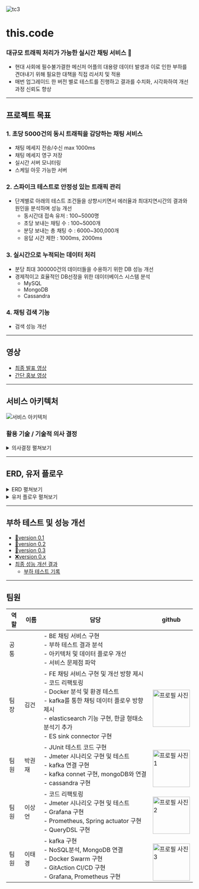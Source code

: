 ![tc3](https://github.com/god-kao-talk/.github/assets/54833128/c0ccb62e-4940-40e9-9ffd-60326cce5a89)

# this.code
### 대규모 트래픽 처리가 가능한 실시간 채팅 서비스 💬
- 현대 사회에 필수불가결한 메신저 어플의 대용량 데이터 발생과 이로 인한 부하를 견뎌내기 위해 필요한 대책을 직접 리서치 및 적용
- 매번 업그레이드 한 버전 별로 테스트를 진행하고 결과를 수치화, 시각화하여 개선 과정 신뢰도 향상

---
## 프로젝트 목표
### 1. 초당 5000건의 동시 트래픽을 감당하는 채팅 서비스
- 채팅 메세지 전송/수신 max 1000ms
- 채팅 메세지 영구 저장
- 실시간 서버 모니터링
- 스케일 아웃 가능한 서버

### 2. 스파이크 테스트로 안정성 있는 트래픽 관리
- 단계별로 아래의 테스트 조건들을 상향시키면서 에러율과 최대지연시간의 결과와 원인을 분석하며 성능 개선
    - 동시간대 접속 유저 : 100~5000명
    - 초당 보내는 채팅 수 : 100~5000개
    - 분당 보내는 총 채팅 수 : 6000~300,000개
    - 응답 시간 제한 : 1000ms, 2000ms

### 3. 실시간으로 누적되는 데이터 처리
- 분당 최대 300000건의 데이터들을 수용하기 위한 DB 성능 개선
- 경제적이고 효율적인 DB선정을 위한 데이터베이스 시스템 분석
    - MySQL
    - MongoDB
    - Cassandra

### 4. 채팅 검색 기능
- 검색 성능 개선

---
## 영상
- [최종 발표 영상](https://www.youtube.com/watch?v=T1Iw6dhlZkQ)
- [간단 홍보 영상](https://www.youtube.com/watch?v=yDGTc6K40o4)

---
## 서비스 아키텍처
![서비스 아키텍처](https://github.com/god-kao-talk/.github/assets/54833128/930aa88d-07ea-47e7-9ec3-9602f52ae4fc)
### 활용 기술 / 기술적 의사 결정
<details>
  <summary>의사결정 펼쳐보기</summary>

  |요구사항|선택지|기술 선택 이유|
  |---|---|---|
  |🛢️ 데이터 베이스|ver1. MySQL, <br> ver2. MongoDB, <br> ver3. Cassandra|버전 별 성능테스트 결과와 IOPS와 Billing 측면에서 우위를 가진 MongoDB 최종 선택|
  |📈 부하 테스트|Jmeter, Ngrinder|소켓 통신 테스트를 위한 시나리오 작성 가능|
  |📊 모니터링|Grafana, Prometheus, kibana|- Grafana : 시스템 관점에서 CPU 메모리, 디스크 IO 사용율과 같은 지표를 시각화 하는데 특화 <br> - Kibana : 엘라스틱 위에서 쿼리 로그 분석에 특화 <br> → 채팅 시스템에서 트래픽 지표를 분석하기 위해 Grafana 선택|
  |🛠️ 데이터 파이프라인|Kafka, Redis|- Redis : 휘발성 <br> - kafka : 트랜잭션을 줄이고 비동기적으로 데이터베이스에 저장할 수 있고 정합성을 보장 <br> → 휘발성이 있는 Redis는 신뢰도가 중요한 채팅 서비스와 적합하지 않다고 판단, kafka 선택|
  |🗂️ 클러스터링|Docker Swarm, Kubernetes|컨테이너 클러스터링, 로드밸런싱 기능에 집중 <br> - 중소 규모의 클러스터에서 컨테이너 기반 애플리케이션 구동을 제어하기에 충분한 기능을 제공 <br> - 도커 엔진이 설치된 환경이라면 별도의 구축 비용 없이 컨테이너 오케스트레이션 환경 구축 가능 <br> - Kubernetes의 경우 master node의 최소 요구 사양이 CPU 2, RAM 2GB, 현 프로젝트에 오버 스펙이라고 판단 <br> → Docker Swarm 선택|
  |🔍 검색 성능 개선|Elasticsearch, <br> MongoDB Index, <br> QueryDSL|대용량의 데이터 속에서 채팅 메시지를 찾아야 함에 집중 <br> - 역 인덱스를 이용해 데이터를 관리하기 때문에 모든 데이터를 탐색하지 않고도 결과를 찾을 수 있음 <br> - 데이터의 규모가 커질수록 찾고자 하는 메시지의 데이터 위치를 알고 있는 것은 성능 최적화를 가능케 함|
  |⚙️ CI/CD|Github Action, Jenkins|Jenkins: 별도의 서버를 구축해야하며, 계정과 트리거에 기반하고 있으며 GitHub 이벤트를 처리할 수없다. <br> Git Action: 클라우드에서 동작하므로 어떤 설치도 필요 없다. 모든 GitHub 이벤트에 대해 GitHub Actions를 제공하고 있다. GitHub에 push, PR 이벤트가 발생할 때 자동 테스트, 배포가 쉽게 이루어지기 때문에 개발에 몰두할 수 있음 <br> -> Github Action 선택|
  |🚀 소켓 통신|Web socket|- 서버가 클라이언트에게 비동기 메시지를 보낼 때 가장 널리 사용하는 기술 <br> - 양방향 메시지 전송까지 가능|


</details>

---
## ERD, 유저 플로우
<details>
    <summary>ERD 펼쳐보기</summary>
    <img src="https://github.com/god-kao-talk/.github/assets/54833128/56a5afca-7256-47c2-9ad4-0e300ff74426" alt="erd">
</details>

<details>
    <summary>유저 플로우 펼쳐보기</summary>
    <img src="https://github.com/god-kao-talk/.github/assets/54833128/3feef34e-e2e5-48b0-b689-0a7e6224c4b0" alt="user flow">
</details>

---
## 부하 테스트 및 성능 개선
- [🐬version 0.1](https://www.notion.so/version-0-1-a5d33fa6a17247498c25f3d79f8d02f2)
- [🐒version 0.2](https://www.notion.so/version-0-2-b8a2c77900f54824a71378bc704e6445)
- [🐅version 0.3](https://www.notion.so/version-0-3-afadc459105944a9b1a2b13c61cf621a)
- [❌version 0.x](https://www.notion.so/version-0-x-c9983b7397724ff9bba241088714d53d)
- [최종 성능 개선 결과](https://www.notion.so/dca6e10439e84264b390f12abbda9d93)
    - [부하 테스트 기록](https://docs.google.com/spreadsheets/d/1K3fgQ_T9y2-cGr0WNEFuMYYJ845qjKn5BfrGWD9_tHo/edit#gid=1540611111)

---
## 팀원
|역할|이름|담당|github|
|---|---|---|---|
|공통| |- BE 채팅 서비스 구현 <br> - 부하 테스트 결과 분석 <br> - 아키텍처 및 데이터 플로우 개선 <br> - 서비스 문제점 파악| |
|팀장|김건|- FE 채팅 서비스 구현 및 개선 방향 제시 <br> - 코드 리팩토링 <br> - Docker 분석 및 환경 테스트 <br> - kafka를 통한 채팅 데이터 플로우 방향 제시 <br> - elasticsearch 기능 구현, 한글 형태소 분석기 추가 <br> - ES sink connector 구현|<a href="https://github.com/kimgun95"> <br> <img src="https://avatars.githubusercontent.com/u/54833128?v=4" alt="프로필 사진" width="100" height="100"> <br> </a>
|팀원|박권재|- JUnit 테스트 코드 구현 <br> - Jmeter 시나리오 구현 및 테스트 <br> - kafka 연결 구현 <br> - kafka connet 구현, mongoDB와 연결 <br> - cassandra 구현|<a href="https://github.com/rnjswo9578"> <br> <img src="https://avatars.githubusercontent.com/u/80087131?v=4" alt="프로필 사진1" width="100" height="100"> <br> </a>|
|팀원|이상언|- 코드 리팩토링 <br> - Jmeter 시나리오 구현 및 테스트 <br> - Grafana 구현 <br> - Prometheus, Spring actuator 구현 <br> - QueryDSL 구현|<a href="https://github.com/rnjswo9578"> <br> <img src="https://avatars.githubusercontent.com/u/87771474?v=4" alt="프로필 사진2" width="100" height="100"> <br> </a>|
|팀원|이태경|- kafka 구현 <br> - NoSQL분석, MongoDB 연결 <br> - Docker Swarm 구현 <br> - GitAction CI/CD 구현 <br> - Grafana, Prometheus 구현|<a href="https://github.com/taekk1a2a3a"> <br> <img src="https://avatars.githubusercontent.com/u/111736036?v=4" alt="프로필 사진3" width="100" height="100"> <br> </a>|

